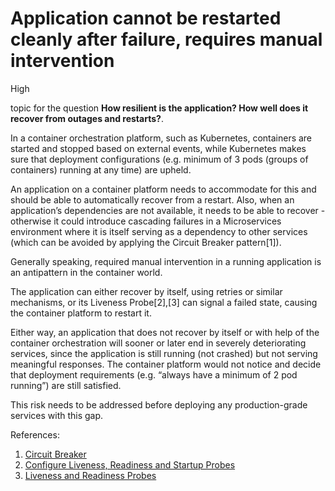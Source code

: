 # Application cannot be restarted cleanly after failure, requires manual intervention

<div class="risk-rounded-box high">High</div>

topic for the question **How resilient is the application? How well does it recover from outages and restarts?**.

In a container orchestration platform, such as Kubernetes, containers are started
and stopped based on external events, while Kubernetes makes sure that deployment
configurations (e.g. minimum of 3 pods (groups of containers) running at any time) are upheld.

An application on a container platform needs to accommodate for this and should
be able to automatically recover from a restart. Also, when an application’s
dependencies are not available, it needs to be able to recover - otherwise it could
introduce cascading failures in a Microservices environment where it is itself
serving as a dependency to other services (which can be avoided by applying the Circuit Breaker pattern[1]).

Generally speaking, required manual intervention in a running application is
an antipattern in the container world.

The application can either recover by itself, using retries or similar mechanisms,
or its Liveness Probe[2],[3] can signal a failed state, causing the container
platform to restart it.

Either way, an application that does not recover by itself or with help of the
container orchestration will sooner or later end in severely deteriorating services,
since the application is still running (not crashed) but not serving meaningful
responses. The container platform would not notice and decide that deployment
requirements (e.g. “always have a minimum of 2 pod running”) are still satisfied.

This risk needs to be addressed before deploying any production-grade services
with this gap.

References:
1. [Circuit Breaker](https://martinfowler.com/bliki/CircuitBreaker.html)
2. [Configure Liveness, Readiness and Startup Probes](https://kubernetes.io/docs/tasks/configure-pod-container/configure-liveness-readiness-startup-probes/)
3. [Liveness and Readiness Probes](https://cloud.redhat.com/blog/liveness-and-readiness-probes)
